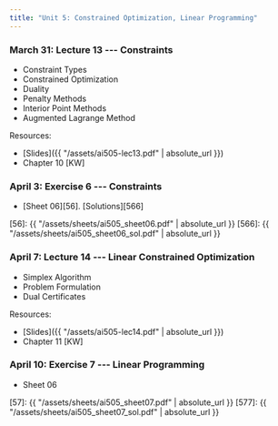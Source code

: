 ```yaml
---
title: "Unit 5: Constrained Optimization, Linear Programming" 
---
```



### March 31: Lecture 13 --- Constraints

- Constraint Types
- Constrained Optimization
- Duality
- Penalty Methods
- Interior Point Methods
- Augmented Lagrange Method


Resources:

- [Slides]({{ "/assets/ai505-lec13.pdf" | absolute_url }})
- Chapter 10 [KW]

### April 3: Exercise 6 --- Constraints

- [Sheet 06][56]. [Solutions][566]

[56]: {{ "/assets/sheets/ai505_sheet06.pdf" | absolute_url }}
[566]: {{ "/assets/sheets/ai505_sheet06_sol.pdf" | absolute_url }}


### April 7: Lecture 14 --- Linear Constrained Optimization

- Simplex Algorithm
- Problem Formulation
- Dual Certificates

Resources:

- [Slides]({{ "/assets/ai505-lec14.pdf" | absolute_url }})
- Chapter 11 [KW]

### April 10: Exercise 7 --- Linear Programming

- Sheet 06

[57]: {{ "/assets/sheets/ai505_sheet07.pdf" | absolute_url }}
[577]: {{ "/assets/sheets/ai505_sheet07_sol.pdf" | absolute_url }}
